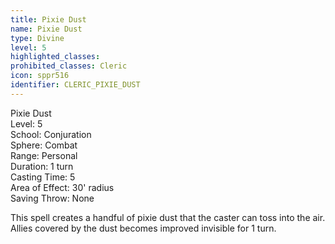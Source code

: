 ```yaml
---
title: Pixie Dust
name: Pixie Dust
type: Divine
level: 5
highlighted_classes: 
prohibited_classes: Cleric
icon: sppr516
identifier: CLERIC_PIXIE_DUST
---
```

Pixie Dust  
Level: 5  
School: Conjuration  
Sphere: Combat  
Range: Personal  
Duration: 1 turn  
Casting Time: 5  
Area of Effect: 30' radius  
Saving Throw: None  
  
This spell creates a handful of pixie dust that the caster can toss into the air. Allies covered by the dust becomes improved invisible for 1 turn.  
